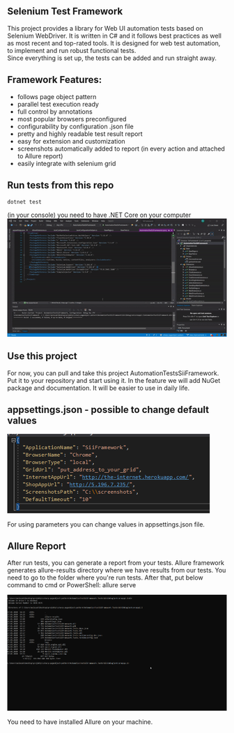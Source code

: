 ## Selenium Test Framework  
This project provides a library for Web UI automation tests based on Selenium WebDriver. It is written in C# and it follows best practices as well as most recent 
and top-rated tools. It is designed for web test automation, to implement and run robust functional tests.  
Since everything is set up, the tests can be added and run straight away.
 
## Framework Features:
* follows page object pattern 
* parallel test execution ready
* full control by annotations
* most popular browsers preconfigured
* configurability by configuration .json file
* pretty and highly readable test result report
* easy for extension and customization
* screenshots automatically added to report (in every action and attached to Allure report)
* easily integrate with selenium grid

## Run tests from this repo
```  
dotnet test 
```  
(in your console) you need to have .NET Core on your computer
![Run Tests](\DocumentationImages\run_tests.gif)

## Use this project 

For now, you can pull and take this project AutomationTestsSiiFramework. Put it to your repository and start using it. In the feature we will add NuGet package and documentation. It will be easier to use in daily life.


## appsettings.json - possible to change default values

![AppSettings.json](/DocumentationImages/appsettings.png) 

For using parameters you can change values in appsettings.json file.



## Allure Report
After run tests, you can generate a report from your tests. Allure framework generates allure-results directory where we have results from our tests. You need to go to the folder where you're run tests. After that, put below command to cmd or PowerShell:
allure serve

![Allure Report](/DocumentationImages/allure_report.gif) 

You need to have installed Allure on your machine.
